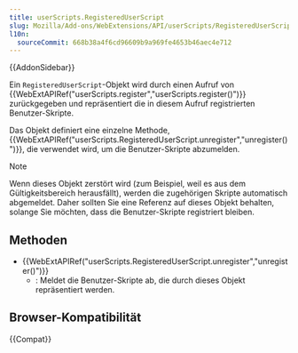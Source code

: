 ```yaml
---
title: userScripts.RegisteredUserScript
slug: Mozilla/Add-ons/WebExtensions/API/userScripts/RegisteredUserScript
l10n:
  sourceCommit: 668b38a4f6cd96609b9a969fe4653b46aec4e712
---
```


{{AddonSidebar}}

Ein `RegisteredUserScript`-Objekt wird durch einen Aufruf von {{WebExtAPIRef("userScripts.register","userScripts.register()")}} zurückgegeben und repräsentiert die in diesem Aufruf registrierten Benutzer-Skripte.

Das Objekt definiert eine einzelne Methode, {{WebExtAPIRef("userScripts.RegisteredUserScript.unregister","unregister()")}}, die verwendet wird, um die Benutzer-Skripte abzumelden.

> [!NOTE]
> Wenn dieses Objekt zerstört wird (zum Beispiel, weil es aus dem Gültigkeitsbereich herausfällt), werden die zugehörigen Skripte automatisch abgemeldet. Daher sollten Sie eine Referenz auf dieses Objekt behalten, solange Sie möchten, dass die Benutzer-Skripte registriert bleiben.

## Methoden

- {{WebExtAPIRef("userScripts.RegisteredUserScript.unregister","unregister()")}}
  - : Meldet die Benutzer-Skripte ab, die durch dieses Objekt repräsentiert werden.

## Browser-Kompatibilität

{{Compat}}
